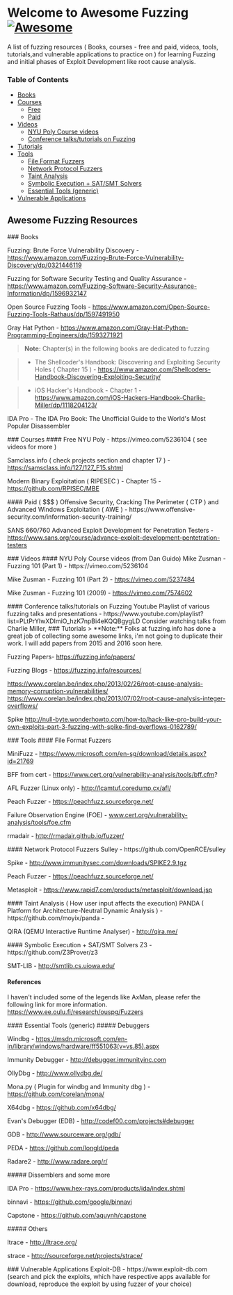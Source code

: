 Welcome to Awesome Fuzzing [![Awesome](https://cdn.rawgit.com/sindresorhus/awesome/d7305f38d29fed78fa85652e3a63e154dd8e8829/media/badge.svg)](https://github.com/sindresorhus/awesome)
===================

A list of fuzzing resources ( Books, courses - free and paid, videos, tools, tutorials,and vulnerable applications to practice on ) for learning Fuzzing and initial phases of Exploit Development like root cause analysis.

### Table of Contents
- [Books](#books)
- [Courses](#courses)
   + [Free](#free)
   + [Paid](#paid)
- [Videos](#videos)
  + [NYU Poly Course videos](#nyu-poly-videos)
  + [Conference talks/tutorials on Fuzzing](#conf-talks-tutorials)
- [Tutorials](#tutorials)
- [Tools](#tools)
  + [File Format Fuzzers](#file-format-fuzzers)
  + [Network Protocol Fuzzers](#network-protocol-fuzzers)
  + [Taint Analysis](#taint-analysis)
  + [Symbolic Execution + SAT/SMT Solvers](#smt-solvers)
  + [Essential Tools (generic)](#essential-tools)
- [Vulnerable Applications](#vuln-apps)


Awesome Fuzzing Resources
-------------

<a name="books" />
### Books

Fuzzing: Brute Force Vulnerability Discovery  - https://www.amazon.com/Fuzzing-Brute-Force-Vulnerability-Discovery/dp/0321446119 

Fuzzing for Software Security Testing and Quality Assurance - https://www.amazon.com/Fuzzing-Software-Security-Assurance-Information/dp/1596932147

Open Source Fuzzing Tools - https://www.amazon.com/Open-Source-Fuzzing-Tools-Rathaus/dp/1597491950 

Gray Hat Python - https://www.amazon.com/Gray-Hat-Python-Programming-Engineers/dp/1593271921 


> **Note:** Chapter(s) in the following books are dedicated to fuzzing

> - The Shellcoder's Handbook: Discovering and Exploiting Security Holes ( Chapter 15 ) - https://www.amazon.com/Shellcoders-Handbook-Discovering-Exploiting-Security/

> - iOS Hacker's Handbook - Chapter 1 - https://www.amazon.com/iOS-Hackers-Handbook-Charlie-Miller/dp/1118204123/ 

IDA Pro - The IDA Pro Book: The Unofficial Guide to the World's Most Popular Disassembler



<a name="courses" />
### </i> Courses

<a name="free" />
#### Free 
NYU Poly - https://vimeo.com/5236104 ( see videos for more )

Samclass.info ( check projects section and chapter 17 ) - https://samsclass.info/127/127_F15.shtml

Modern Binary Exploitation ( RIPESEC ) - Chapter 15 - https://github.com/RPISEC/MBE 

<a name="paid" />
#### Paid ( $$$ ) 
Offensive Security, Cracking The Perimeter ( CTP ) and Advanced Windows Exploitation ( AWE ) -  https://www.offensive-security.com/information-security-training/

SANS 660/760 Advanced Exploit Development for Penetration Testers - https://www.sans.org/course/advance-exploit-development-pentetration-testers


<a name="videos" />
### Videos
<a name="nyu-poly-videos" />
#### NYU Poly Course videos (from Dan Guido)
Mike Zusman - Fuzzing 101 (Part 1) - https://vimeo.com/5236104

Mike Zusman - Fuzzing 101 (Part 2) - https://vimeo.com/5237484

Mike Zusman - Fuzzing 101 (2009)  - https://vimeo.com/7574602 

<a name="conf-talks-tutorials" />
#### Conference talks/tutorials on Fuzzing
Youtube Playlist of various fuzzing talks and presentations - https://www.youtube.com/playlist?list=PLtPrYlwXDImiO_hzK7npBi4eKQQBgygLD
Consider watching talks from Charlie Miller, 

<a name="tutorials" />
### <i class="icon-file"></i> Tutorials
> **Note:** Folks at fuzzing.info has done a great job of collecting some awesome links, i'm not going to duplicate their work. I will add papers from 2015 and 2016 soon here.

Fuzzing Papers- https://fuzzing.info/papers/ 

Fuzzing Blogs  - https://fuzzing.info/resources/ 

https://www.corelan.be/index.php/2013/02/26/root-cause-analysis-memory-corruption-vulnerabilities/ 
https://www.corelan.be/index.php/2013/07/02/root-cause-analysis-integer-overflows/ 

Spike
http://null-byte.wonderhowto.com/how-to/hack-like-pro-build-your-own-exploits-part-3-fuzzing-with-spike-find-overflows-0162789/ 

<a name="tools" />
### Tools
<a name="file-format-fuzzers" />
#### File Format Fuzzers

MiniFuzz  - https://www.microsoft.com/en-sg/download/details.aspx?id=21769 

BFF from cert - https://www.cert.org/vulnerability-analysis/tools/bff.cfm?

AFL Fuzzer (Linux only) - http://lcamtuf.coredump.cx/afl/ 

Peach Fuzzer - https://peachfuzz.sourceforge.net/ 

Failure Observation Engine (FOE) - www.cert.org/vulnerability-analysis/tools/foe.cfm 

rmadair - http://rmadair.github.io/fuzzer/

<a name="network-protocol-fuzzers" />
#### Network Protocol Fuzzers
Sulley - https://github.com/OpenRCE/sulley

Spike  - http://www.immunitysec.com/downloads/SPIKE2.9.tgz 

Peach Fuzzer - https://peachfuzz.sourceforge.net/ 

Metasploit - https://www.rapid7.com/products/metasploit/download.jsp 

<a name="taint-analysis" />
#### Taint Analysis ( How user input affects the execution)
PANDA ( Platform for Architecture-Neutral Dynamic Analysis ) - https://github.com/moyix/panda - 

QIRA (QEMU Interactive Runtime Analyser) - http://qira.me/ 

<a name="smt-solvers" />
#### Symbolic Execution + SAT/SMT Solvers
Z3 - https://github.com/Z3Prover/z3 

SMT-LIB - http://smtlib.cs.uiowa.edu/ 

#### References

I haven't included some of the legends like AxMan, please refer the following link for more information.
https://www.ee.oulu.fi/research/ouspg/Fuzzers 

<a name="essential-tools" />
#### Essential Tools (generic)

<a name="debuggers" />
##### Debuggers 


Windbg - https://msdn.microsoft.com/en-in/library/windows/hardware/ff551063(v=vs.85).aspx 

Immunity Debugger - http://debugger.immunityinc.com

OllyDbg - http://www.ollydbg.de/

Mona.py ( Plugin for windbg and Immunity dbg )  - https://github.com/corelan/mona/

X64dbg - https://github.com/x64dbg/


Evan's Debugger (EDB) - http://codef00.com/projects#debugger

GDB - http://www.sourceware.org/gdb/ 

PEDA - https://github.com/longld/peda 

Radare2 - http://www.radare.org/r/ 


<a name="dissembers" />
##### Dissemblers and some more


IDA Pro  - https://www.hex-rays.com/products/ida/index.shtml

binnavi - https://github.com/google/binnavi

Capstone - https://github.com/aquynh/capstone

<a name="others" />
##### Others

ltrace - http://ltrace.org/

strace - http://sourceforge.net/projects/strace/


<a name="vuln-apps"/>
### Vulnerable Applications
Exploit-DB - https://www.exploit-db.com
(search and pick the exploits, which have respective apps available for download, reproduce the exploit by using fuzzer of your choice)




